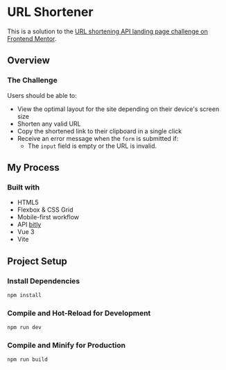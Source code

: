 # URL Shortener

This is a solution to the [URL shortening API landing page challenge on Frontend Mentor](https://www.codementor.io/projects/web/link-shortener-website-brqjanf6zq). 

## Overview

### The Challenge

Users should be able to:

- View the optimal layout for the site depending on their device's screen size
- Shorten any valid URL
- Copy the shortened link to their clipboard in a single click
- Receive an error message when the `form` is submitted if:
  - The `input` field is empty or the URL is invalid.


## My Process

### Built with

- HTML5
- Flexbox & CSS Grid
- Mobile-first workflow
- API [bitly](https://dev.bitly.com/api-reference)
- Vue 3
- Vite

## Project Setup

### Install Dependencies
```sh
npm install
```

### Compile and Hot-Reload for Development

```sh
npm run dev
```

### Compile and Minify for Production

```sh
npm run build
```
